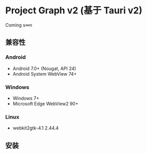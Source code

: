 # Project Graph v2 (基于 Tauri v2)

Coming s∞n

## 兼容性

### Android

- Android 7.0+ (Nougat, API 24)
- Android System WebView 74+

### Windows

- Windows 7+
- Microsoft Edge WebView2 90+

### Linux

- webkit2gtk-4.1 2.44.4

## 安装
